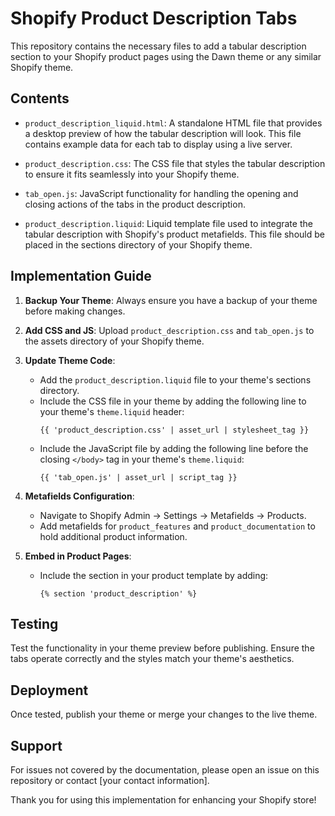 # Shopify Product Description Tabs

This repository contains the necessary files to add a tabular description section to your Shopify product pages using the Dawn theme or any similar Shopify theme.

## Contents

- `product_description_liquid.html`: A standalone HTML file that provides a desktop preview of how the tabular description will look. This file contains example data for each tab to display using a live server.

- `product_description.css`: The CSS file that styles the tabular description to ensure it fits seamlessly into your Shopify theme.

- `tab_open.js`: JavaScript functionality for handling the opening and closing actions of the tabs in the product description.

- `product_description.liquid`: Liquid template file used to integrate the tabular description with Shopify's product metafields. This file should be placed in the sections directory of your Shopify theme.

## Implementation Guide

1. **Backup Your Theme**: Always ensure you have a backup of your theme before making changes.

2. **Add CSS and JS**: Upload `product_description.css` and `tab_open.js` to the assets directory of your Shopify theme.

3. **Update Theme Code**: 
   - Add the `product_description.liquid` file to your theme's sections directory.
   - Include the CSS file in your theme by adding the following line to your theme's `theme.liquid` header:
     ```liquid
     {{ 'product_description.css' | asset_url | stylesheet_tag }}
     ```
   - Include the JavaScript file by adding the following line before the closing `</body>` tag in your theme's `theme.liquid`:
     ```liquid
     {{ 'tab_open.js' | asset_url | script_tag }}
     ```

4. **Metafields Configuration**:
   - Navigate to Shopify Admin → Settings → Metafields → Products.
   - Add metafields for `product_features` and `product_documentation` to hold additional product information.

5. **Embed in Product Pages**:
   - Include the section in your product template by adding:
     ```liquid
     {% section 'product_description' %}
     ```

## Testing

Test the functionality in your theme preview before publishing. Ensure the tabs operate correctly and the styles match your theme's aesthetics.

## Deployment

Once tested, publish your theme or merge your changes to the live theme.

## Support

For issues not covered by the documentation, please open an issue on this repository or contact [your contact information].

Thank you for using this implementation for enhancing your Shopify store!
